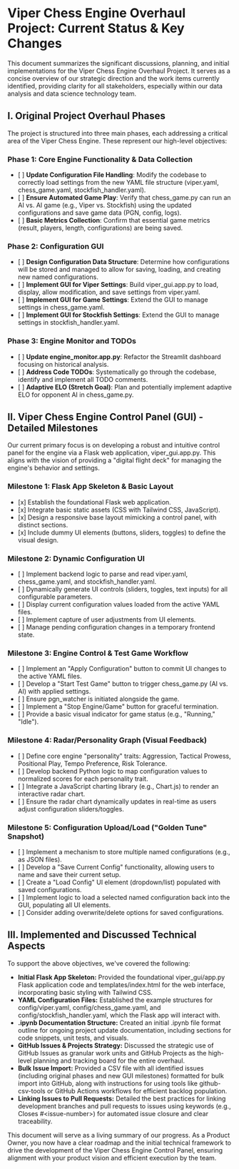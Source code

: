 # **Viper Chess Engine Overhaul Project: Current Status & Key Changes**

This document summarizes the significant discussions, planning, and initial implementations for the Viper Chess Engine Overhaul Project. It serves as a concise overview of our strategic direction and the work items currently identified, providing clarity for all stakeholders, especially within our data analysis and data science technology team.

## **I. Original Project Overhaul Phases**

The project is structured into three main phases, each addressing a critical area of the Viper Chess Engine. These represent our high-level objectives:

### **Phase 1: Core Engine Functionality & Data Collection**

* \[ \] **Update Configuration File Handling**: Modify the codebase to correctly load settings from the new YAML file structure (viper.yaml, chess\_game.yaml, stockfish\_handler.yaml).  
* \[ \] **Ensure Automated Game Play**: Verify that chess\_game.py can run an AI vs. AI game (e.g., Viper vs. Stockfish) using the updated configurations and save game data (PGN, config, logs).  
* \[ \] **Basic Metrics Collection**: Confirm that essential game metrics (result, players, length, configurations) are being saved.

### **Phase 2: Configuration GUI**

* \[ \] **Design Configuration Data Structure**: Determine how configurations will be stored and managed to allow for saving, loading, and creating new named configurations.  
* \[ \] **Implement GUI for Viper Settings**: Build viper\_gui.app.py to load, display, allow modification, and save settings from viper.yaml.  
* \[ \] **Implement GUI for Game Settings**: Extend the GUI to manage settings in chess\_game.yaml.  
* \[ \] **Implement GUI for Stockfish Settings**: Extend the GUI to manage settings in stockfish\_handler.yaml.

### **Phase 3: Engine Monitor and TODOs**

* \[ \] **Update engine\_monitor.app.py**: Refactor the Streamlit dashboard focusing on historical analysis.  
* \[ \] **Address Code TODOs**: Systematically go through the codebase, identify and implement all TODO comments.  
* \[ \] **Adaptive ELO (Stretch Goal)**: Plan and potentially implement adaptive ELO for opponent AI in chess\_game.py.

## **II. Viper Chess Engine Control Panel (GUI) \- Detailed Milestones**

Our current primary focus is on developing a robust and intuitive control panel for the engine via a Flask web application, viper\_gui.app.py. This aligns with the vision of providing a "digital flight deck" for managing the engine's behavior and settings.

### **Milestone 1: Flask App Skeleton & Basic Layout**

* \[x\] Establish the foundational Flask web application.  
* \[x\] Integrate basic static assets (CSS with Tailwind CSS, JavaScript).  
* \[x\] Design a responsive base layout mimicking a control panel, with distinct sections.  
* \[x\] Include dummy UI elements (buttons, sliders, toggles) to define the visual design.

### **Milestone 2: Dynamic Configuration UI**

* \[ \] Implement backend logic to parse and read viper.yaml, chess\_game.yaml, and stockfish\_handler.yaml.  
* \[ \] Dynamically generate UI controls (sliders, toggles, text inputs) for all configurable parameters.  
* \[ \] Display current configuration values loaded from the active YAML files.  
* \[ \] Implement capture of user adjustments from UI elements.  
* \[ \] Manage pending configuration changes in a temporary frontend state.

### **Milestone 3: Engine Control & Test Game Workflow**

* \[ \] Implement an "Apply Configuration" button to commit UI changes to the active YAML files.  
* \[ \] Develop a "Start Test Game" button to trigger chess\_game.py (AI vs. AI) with applied settings.  
* \[ \] Ensure pgn\_watcher is initiated alongside the game.  
* \[ \] Implement a "Stop Engine/Game" button for graceful termination.  
* \[ \] Provide a basic visual indicator for game status (e.g., "Running," "Idle").

### **Milestone 4: Radar/Personality Graph (Visual Feedback)**

* \[ \] Define core engine "personality" traits: Aggression, Tactical Prowess, Positional Play, Tempo Preference, Risk Tolerance.  
* \[ \] Develop backend Python logic to map configuration values to normalized scores for each personality trait.  
* \[ \] Integrate a JavaScript charting library (e.g., Chart.js) to render an interactive radar chart.  
* \[ \] Ensure the radar chart dynamically updates in real-time as users adjust configuration sliders/toggles.

### **Milestone 5: Configuration Upload/Load ("Golden Tune" Snapshot)**

* \[ \] Implement a mechanism to store multiple named configurations (e.g., as JSON files).  
* \[ \] Develop a "Save Current Config" functionality, allowing users to name and save their current setup.  
* \[ \] Create a "Load Config" UI element (dropdown/list) populated with saved configurations.  
* \[ \] Implement logic to load a selected named configuration back into the GUI, populating all UI elements.  
* \[ \] Consider adding overwrite/delete options for saved configurations.

## **III. Implemented and Discussed Technical Aspects**

To support the above objectives, we've covered the following:

* **Initial Flask App Skeleton:** Provided the foundational viper\_gui/app.py Flask application code and templates/index.html for the web interface, incorporating basic styling with Tailwind CSS.  
* **YAML Configuration Files:** Established the example structures for config/viper.yaml, config/chess\_game.yaml, and config/stockfish\_handler.yaml, which the Flask app will interact with.  
* **.ipynb Documentation Structure:** Created an initial .ipynb file format outline for ongoing project update documentation, including sections for code snippets, unit tests, and visuals.  
* **GitHub Issues & Projects Strategy:** Discussed the strategic use of GitHub Issues as granular work units and GitHub Projects as the high-level planning and tracking board for the entire overhaul.  
* **Bulk Issue Import:** Provided a CSV file with all identified issues (including original phases and new GUI milestones) formatted for bulk import into GitHub, along with instructions for using tools like github-csv-tools or GitHub Actions workflows for efficient backlog population.  
* **Linking Issues to Pull Requests:** Detailed the best practices for linking development branches and pull requests to issues using keywords (e.g., Closes \#\<issue-number\>) for automated issue closure and clear traceability.

This document will serve as a living summary of our progress. As a Product Owner, you now have a clear roadmap and the initial technical framework to drive the development of the Viper Chess Engine Control Panel, ensuring alignment with your product vision and efficient execution by the team.